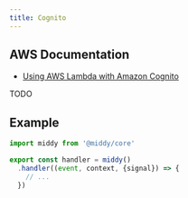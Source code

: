 ```yaml
---
title: Cognito
---
```


## AWS Documentation
- [Using AWS Lambda with Amazon Cognito](https://docs.aws.amazon.com/lambda/latest/dg/services-cognito.html)

TODO

## Example
```javascript
import middy from '@middy/core'

export const handler = middy()
  .handler((event, context, {signal}) => {
    // ...
  })
```
